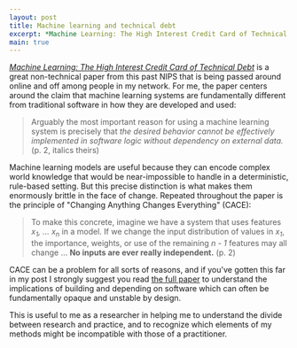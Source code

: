```yaml
---
layout: post
title: Machine learning and technical debt
excerpt: *Machine Learning: The High Interest Credit Card of Technical Debt* is a great non-technical paper from this past NIPS that is being passed around online and off among people in my network. The paper claims that because machine learning systems are fundamentally different from traditional software, there are unique problems in incorporating them in otherwise maintainable, robust architectures. This analysis is useful for both the researcher and the practitioner.
main: true
---
```


[*Machine Learning: The High Interest Credit Card of Technical Debt*][1] is a
great non-technical paper from this past NIPS that is being passed around online
and off among people in my network. For me, the paper centers around the claim
that machine learning systems are fundamentally different from traditional
software in how they are developed and used:

> Arguably the most important reason for using a machine learning system is
> precisely that *the desired behavior cannot be effectively implemented in
> software logic without dependency on external data.* (p. 2, italics theirs)

Machine learning models are useful because they can encode complex world
knowledge that would be near-impossible to handle in a deterministic, rule-based
setting. But this precise distinction is what makes them enormously brittle in
the face of change. Repeated throughout the paper is the principle of "Changing
Anything Changes Everything" (CACE):

> To make this concrete, imagine we have a system that uses features
> <em>x<sub>1</sub>, &hellip; x<sub>n</sub></em> in a model. If we change the
> input distribution of values in <em>x<sub>1</sub></em>, the importance,
> weights, or use of the remaining <em>n - 1</em> features may all change
> &hellip; **No inputs are ever really independent.** (p. 2)

CACE can be a problem for all sorts of reasons, and if you've gotten this far in
my post I strongly suggest you read [the full paper][1] to understand the
implications of building and depending on software which can often be
fundamentally opaque and unstable by design.

This is useful to me as a researcher in helping me to understand the divide
between research and practice, and to recognize which elements of my methods
might be incompatible with those of a practitioner.

[1]: http://research.google.com/pubs/archive/43146.pdf
